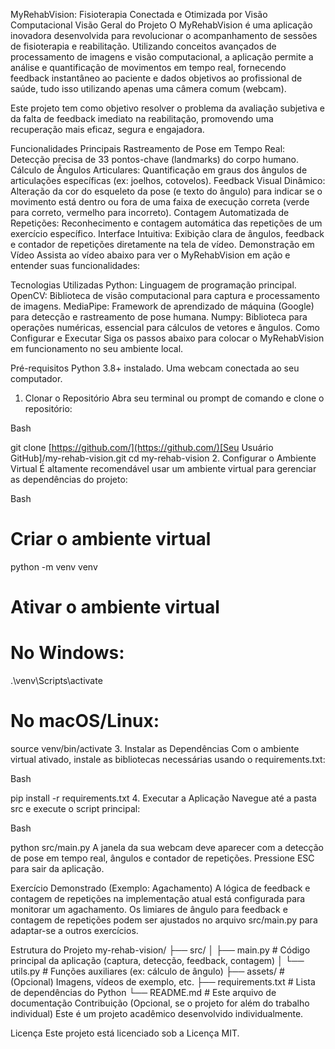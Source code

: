 MyRehabVision: Fisioterapia Conectada e Otimizada por Visão Computacional
Visão Geral do Projeto
O MyRehabVision é uma aplicação inovadora desenvolvida para revolucionar o acompanhamento de sessões de fisioterapia e reabilitação. Utilizando conceitos avançados de processamento de imagens e visão computacional, a aplicação permite a análise e quantificação de movimentos em tempo real, fornecendo feedback instantâneo ao paciente e dados objetivos ao profissional de saúde, tudo isso utilizando apenas uma câmera comum (webcam).

Este projeto tem como objetivo resolver o problema da avaliação subjetiva e da falta de feedback imediato na reabilitação, promovendo uma recuperação mais eficaz, segura e engajadora.

Funcionalidades Principais
Rastreamento de Pose em Tempo Real: Detecção precisa de 33 pontos-chave (landmarks) do corpo humano.
Cálculo de Ângulos Articulares: Quantificação em graus dos ângulos de articulações específicas (ex: joelhos, cotovelos).
Feedback Visual Dinâmico: Alteração da cor do esqueleto da pose (e texto do ângulo) para indicar se o movimento está dentro ou fora de uma faixa de execução correta (verde para correto, vermelho para incorreto).
Contagem Automatizada de Repetições: Reconhecimento e contagem automática das repetições de um exercício específico.
Interface Intuitiva: Exibição clara de ângulos, feedback e contador de repetições diretamente na tela de vídeo.
Demonstração em Vídeo
Assista ao vídeo abaixo para ver o MyRehabVision em ação e entender suas funcionalidades:


Tecnologias Utilizadas
Python: Linguagem de programação principal.
OpenCV: Biblioteca de visão computacional para captura e processamento de imagens.
MediaPipe: Framework de aprendizado de máquina (Google) para detecção e rastreamento de pose humana.
Numpy: Biblioteca para operações numéricas, essencial para cálculos de vetores e ângulos.
Como Configurar e Executar
Siga os passos abaixo para colocar o MyRehabVision em funcionamento no seu ambiente local.

Pré-requisitos
Python 3.8+ instalado.
Uma webcam conectada ao seu computador.
1. Clonar o Repositório
Abra seu terminal ou prompt de comando e clone o repositório:

Bash

git clone [https://github.com/](https://github.com/)[Seu Usuário GitHub]/my-rehab-vision.git
cd my-rehab-vision
2. Configurar o Ambiente Virtual
É altamente recomendável usar um ambiente virtual para gerenciar as dependências do projeto:

Bash

# Criar o ambiente virtual
python -m venv venv

# Ativar o ambiente virtual
# No Windows:
.\venv\Scripts\activate
# No macOS/Linux:
source venv/bin/activate
3. Instalar as Dependências
Com o ambiente virtual ativado, instale as bibliotecas necessárias usando o requirements.txt:

Bash

pip install -r requirements.txt
4. Executar a Aplicação
Navegue até a pasta src e execute o script principal:

Bash

python src/main.py
A janela da sua webcam deve aparecer com a detecção de pose em tempo real, ângulos e contador de repetições. Pressione ESC para sair da aplicação.

Exercício Demonstrado (Exemplo: Agachamento)
A lógica de feedback e contagem de repetições na implementação atual está configurada para monitorar um agachamento.
Os limiares de ângulo para feedback e contagem de repetições podem ser ajustados no arquivo src/main.py para adaptar-se a outros exercícios.

Estrutura do Projeto
my-rehab-vision/
├── src/
│   ├── main.py             # Código principal da aplicação (captura, detecção, feedback, contagem)
│   └── utils.py            # Funções auxiliares (ex: cálculo de ângulo)
├── assets/                 # (Opcional) Imagens, vídeos de exemplo, etc.
├── requirements.txt        # Lista de dependências do Python
└── README.md               # Este arquivo de documentação
Contribuição (Opcional, se o projeto for além do trabalho individual)
Este é um projeto acadêmico desenvolvido individualmente.

Licença
Este projeto está licenciado sob a Licença MIT.

